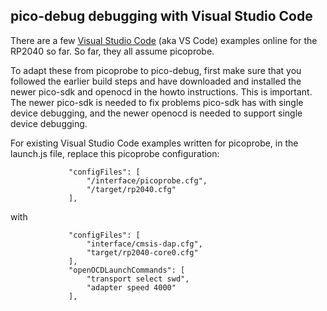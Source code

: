 ## pico-debug debugging with Visual Studio Code

There are a few [Visual Studio Code](https://code.visualstudio.com/) (aka VS Code) examples online for the RP2040 so far.  So far, they all assume picoprobe.

To adapt these from picoprobe to pico-debug, first make sure that you followed the earlier build steps and have downloaded and installed the newer pico-sdk and openocd in the howto instructions.  This is important.  The newer pico-sdk is needed to fix problems pico-sdk has with single device debugging, and the newer openocd is needed to support single device debugging.

For existing Visual Studio Code examples written for picoprobe, in the launch.js file, replace this picoprobe configuration:

```
             "configFiles": [
                 "/interface/picoprobe.cfg",
                 "/target/rp2040.cfg"
             ],
```

with

```
             "configFiles": [
                 "interface/cmsis-dap.cfg",
                 "target/rp2040-core0.cfg"
             ],
             "openOCDLaunchCommands": [
                 "transport select swd",
                 "adapter speed 4000"
             ],
```

